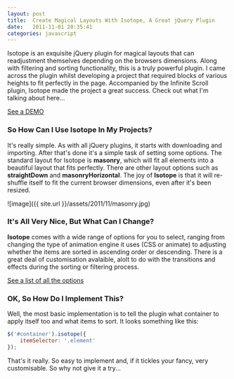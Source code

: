 ```yaml
---
layout: post
title:  Create Magical Layouts With Isotope, A Great jQuery Plugin
date:   2011-11-01 20:35:41
categories: javascript
---
```


Isotope is an exquisite jQuery plugin for magical layouts that can readjustment themselves depending on the browsers dimensions. Along with filtering and sorting functionality, this is a truly powerful plugin. I came across the plugin whilst developing a project that required blocks of various heights to fit perfectly in the page. Accompanied by the Infinite Scroll plugin, Isotope made the project a great success. Check out what I'm talking about here...

[See a DEMO](http://isotope.metafizzy.co/demos/layout-modes.html)

### So How Can I Use Isotope In My Projects?

It's really simple. As with all jQuery plugins, it starts with downloading and importing. After that's done it's a simple task of setting some options. The standard layout for Isotope is **masonry**, which will fit all elements into a beautiful layout that fits perfectly. There are other layout options such as **straightDown** and **masonryHorizontal**. The joy of **Isotope** is that it will re-shuffle itself to fit the current browser dimensions, even after it's been resized.

![image]({{ site.url }}/assets/2011/11/masonry.jpg)

### It's All Very Nice, But What Can I Change?

**Isotope** comes with a wide range of options for you to select, ranging from changing the type of animation engine it uses (CSS or animate) to adjusting whether the items are sorted in ascending order or descending. There is a great deal of customisation avalaible, alolt to do with the transitions and effects during the sorting or filtering process.

[See a list of all the options](http://isotope.metafizzy.co/docs/options.html)

### OK, So How Do I Implement This?

Well, the most basic implementation is to tell the plugin what container to apply itself too and what items to sort. It looks something like this:

```javascript
$('#container').isotope({
    itemSelector: '.element'
});
```

That's it really. So easy to implement and, if it tickles your fancy, very customisable. So why not give it a try...
